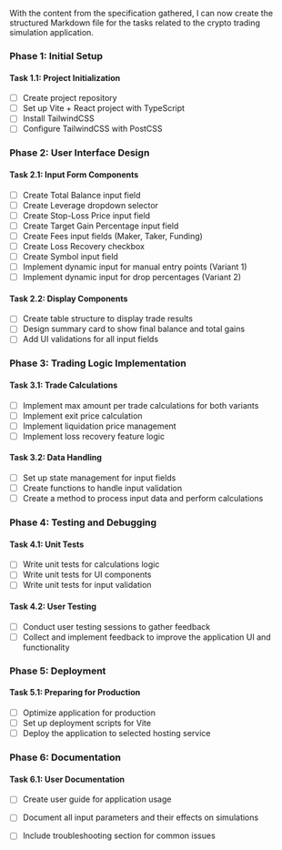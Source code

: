 With the content from the specification gathered, I can now create the structured Markdown file for the tasks related to the crypto trading simulation application.

### Phase 1: Initial Setup

#### Task 1.1: Project Initialization
- [ ] Create project repository
- [ ] Set up Vite + React project with TypeScript
- [ ] Install TailwindCSS
- [ ] Configure TailwindCSS with PostCSS

### Phase 2: User Interface Design

#### Task 2.1: Input Form Components
- [ ] Create Total Balance input field
- [ ] Create Leverage dropdown selector
- [ ] Create Stop-Loss Price input field
- [ ] Create Target Gain Percentage input field
- [ ] Create Fees input fields (Maker, Taker, Funding)
- [ ] Create Loss Recovery checkbox
- [ ] Create Symbol input field
- [ ] Implement dynamic input for manual entry points (Variant 1)
- [ ] Implement dynamic input for drop percentages (Variant 2)

#### Task 2.2: Display Components
- [ ] Create table structure to display trade results
- [ ] Design summary card to show final balance and total gains
- [ ] Add UI validations for all input fields

### Phase 3: Trading Logic Implementation

#### Task 3.1: Trade Calculations
- [ ] Implement max amount per trade calculations for both variants
- [ ] Implement exit price calculation
- [ ] Implement liquidation price management
- [ ] Implement loss recovery feature logic

#### Task 3.2: Data Handling
- [ ] Set up state management for input fields
- [ ] Create functions to handle input validation
- [ ] Create a method to process input data and perform calculations

### Phase 4: Testing and Debugging

#### Task 4.1: Unit Tests
- [ ] Write unit tests for calculations logic
- [ ] Write unit tests for UI components
- [ ] Write unit tests for input validation

#### Task 4.2: User Testing
- [ ] Conduct user testing sessions to gather feedback
- [ ] Collect and implement feedback to improve the application UI and functionality

### Phase 5: Deployment

#### Task 5.1: Preparing for Production
- [ ] Optimize application for production
- [ ] Set up deployment scripts for Vite
- [ ] Deploy the application to selected hosting service

### Phase 6: Documentation

#### Task 6.1: User Documentation
- [ ] Create user guide for application usage
- [ ] Document all input parameters and their effects on simulations
- [ ] Include troubleshooting section for common issues

